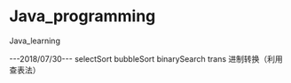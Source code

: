 # Java_programming
Java_learning


---2018/07/30---
selectSort
bubbleSort
binarySearch
trans
进制转换（利用查表法）
